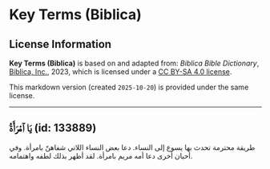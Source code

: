 # Key Terms (Biblica)

## License Information

**Key Terms (Biblica)** is based on and adapted from: _Biblica Bible Dictionary_, [Biblica, Inc.](https://www.biblica.com/), 2023, which is licensed under a [CC BY-SA 4.0 license](https://creativecommons.org/licenses/by-sa/4.0/legalcode.en).

This markdown version (created `2025-10-20`) is provided under the same license.



--------------------------------

## يَا ٱمْرَأَةُ (id: 133889)

طريقة محترمة تحدث بها يسوع إلى النساء. دعا بعض النساء اللاتي شفاهنّ بامرأة. وفي أحيان أخرى دعا أمه مريم بامرأة. لقد أظهر بذلك لطفه واهتمامه.


